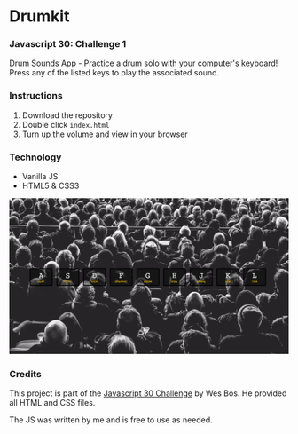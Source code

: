 # Drumkit
### Javascript 30: Challenge 1
Drum Sounds App - Practice a drum solo with your computer's keyboard! Press any of the listed keys to play the associated sound. 

### Instructions
1. Download the repository
2. Double click `index.html`
3. Turn up the volume and view in your browser

### Technology
* Vanilla JS
* HTML5 & CSS3

![Screenshot](drumkit_screenshot.png)

### Credits
This project is part of the [Javascript 30 Challenge](https://javascript30.com) by Wes Bos. He provided all HTML and CSS files. 

The JS was written by me and is free to use as needed.
